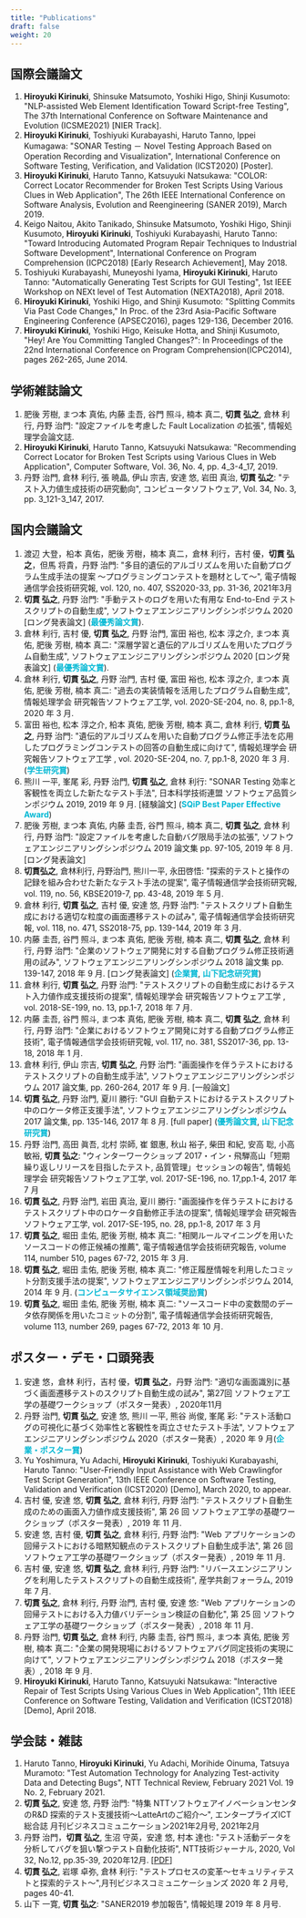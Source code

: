 ```yaml
---
title: "Publications"
draft: false
weight: 20
---
```


## 国際会議論文

1. **Hiroyuki Kirinuki**, Shinsuke Matsumoto, Yoshiki Higo, Shinji Kusumoto: 
   "NLP-assisted Web Element Identification Toward Script-free Testing", 
   The 37th International Conference on Software Maintenance and Evolution (ICSME2021) [NIER Track].
1. **Hiroyuki Kirinuki**, Toshiyuki Kurabayashi, Haruto Tanno, Ippei Kumagawa:
   "SONAR Testing － Novel Testing Approach Based on Operation Recording and Visualization",
   International Conference on Software Testing, Verification, and Validation (ICST2020) [Poster].
1. **Hiroyuki Kirinuki**, Haruto Tanno, Katsuyuki Natsukawa:
   "COLOR: Correct Locator Recommender for Broken Test Scripts Using Various Clues in Web Application",
   The 26th IEEE International Conference on Software Analysis, Evolution and Reengineering (SANER 2019), March 2019.
1. Keigo Naitou, Akito Tanikado, Shinsuke Matsumoto, Yoshiki Higo, Shinji Kusumoto, **Hiroyuki Kirinuki**, Toshiyuki Kurabayashi, Haruto Tanno:
   "Toward Introducing Automated Program Repair Techniques to Industrial Software Development",
   International Conference on Program Comprehension (ICPC2018) [Early Research Achievement], May 2018.
1. Toshiyuki Kurabayashi, Muneyoshi Iyama, **Hiroyuki Kirinuki**, Haruto Tanno:
   "Automatically Generating Test Scripts for GUI Testing",
   1st IEEE Workshop on NEXt level of Test Automation (NEXTA2018), April 2018.
1. **Hiroyuki Kirinuki**, Yoshiki Higo, and Shinji Kusumoto: "Splitting Commits Via Past Code Changes," In Proc. of the 23rd Asia-Pacific Software Engineering Conference (APSEC2016), pages 129-136, December 2016.
1. **Hiroyuki Kirinuki**, Yoshiki Higo, Keisuke Hotta, and Shinji Kusumoto, "Hey! Are You Committing Tangled Changes?": In Proceedings of the 22nd International Conference on Program Comprehension(ICPC2014), pages 262-265, June 2014.

## 学術雑誌論文

1. 肥後 芳樹, まつ本 真佑, 内藤 圭吾, 谷門 照斗, 楠本 真二, **切貫 弘之**, 倉林 利行, 丹野 治門:
   "設定ファイルを考慮した Fault Localization の拡張",
   情報処理学会論文誌.
1. **Hiroyuki Kirinuki**, Haruto Tanno, Katsuyuki Natsukawa:
   "Recommending Correct Locator for Broken Test Scripts using Various Clues in Web Application",
   Computer Software, Vol. 36, No. 4, pp. 4_3-4_17, 2019.
1. 丹野 治門, 倉林 利行, 張 暁晶, 伊山 宗吉, 安達 悠, 岩田 真治, **切貫 弘之**:
   "テスト入力値生成技術の研究動向",
   コンピュータソフトウェア, Vol. 34, No. 3, pp. 3_121-3_147, 2017.

## 国内会議論文

1. 渡辺 大登，柗本 真佑，肥後 芳樹，楠本 真二，倉林 利行，吉村 優，**切貫 弘之**，但馬 将貴，丹野 治門: "多目的遺伝的アルゴリズムを用いた自動プログラム生成手法の提案 ～プログラミングコンテストを題材として～", 電子情報通信学会技術研究報, vol. 120, no. 407, SS2020-33, pp. 31-36, 2021年3月
1. **切貫 弘之**, 丹野 治門: "手動テストのログを用いた有用な End-to-End テストスクリプトの自動生成", ソフトウェアエンジニアリングシンポジウム 2020 [ロング発表論文] (**<font color="#00b8d4">最優秀論文賞</font>**).
1. 倉林 利行, 吉村 優, **切貫 弘之**, 丹野 治門, 富田 裕也, 松本 淳之介, まつ本 真佑, 肥後 芳樹, 楠本 真二: "深層学習と遺伝的アルゴリズムを用いたプログラム自動生成", ソフトウェアエンジニアリングシンポジウム 2020 [ロング発表論文] (**<font color="#00b8d4">最優秀論文賞</font>**).
1. 倉林 利行, **切貫 弘之**, 丹野 治門, 吉村 優, 富田 裕也, 松本 淳之介, まつ本 真佑, 肥後 芳樹, 楠本 真二: "過去の実装情報を活用したプログラム自動生成", 情報処理学会 研究報告ソフトウェア工学, vol. 2020-SE-204, no. 8, pp.1-8, 2020 年 3 月.
1. 富田 裕也, 松本 淳之介, 柗本 真佑, 肥後 芳樹, 楠本 真二, 倉林 利行, **切貫 弘之**, 丹野 治門: "遺伝的アルゴリズムを用いた自動プログラム修正手法を応用したプログラミングコンテストの回答の自動生成に向けて", 情報処理学会 研究報告ソフトウェア工学 , vol. 2020-SE-204, no. 7, pp.1-8, 2020 年 3 月. (**<font color="#00b8d4">学生研究賞</font>**)
1. 熊川 一平, 峯尾 彩, 丹野 治門, **切貫 弘之**, 倉林 利行: "SONAR Testing 効率と客観性を両立した新たなテスト手法", 日本科学技術連盟 ソフトウェア品質シンポジウム 2019, 2019 年 9 月. [経験論文] (**<font color="#00b8d4">SQiP Best Paper Effective Award</font>**)
1. 肥後 芳樹, まつ本 真佑, 内藤 圭吾, 谷門 照斗, 楠本 真二, **切貫 弘之**, 倉林 利行, 丹野 治門: "設定ファイルを考慮した自動バグ限局手法の拡張", ソフトウェアエンジニアリングシンポジウム 2019 論文集 pp. 97-105, 2019 年 8 月. [ロング発表論文]
1. **切貫弘之**, 倉林利行, 丹野治門, 熊川一平, 永田啓悟: "探索的テストと操作の記録を組み合わせた新たなテスト手法の提案", 電子情報通信学会技術研究報, vol. 119, no. 56, KBSE2019-7, pp. 43-48, 2019 年 5 月.
1. 倉林 利行, **切貫 弘之**, 吉村 優, 安達 悠, 丹野 治門: "テストスクリプト自動生成における適切な粒度の画面遷移テストの試み", 電子情報通信学会技術研究報, vol. 118, no. 471, SS2018-75, pp. 139-144, 2019 年 3 月.
1. 内藤 圭吾, 谷門 照斗, まつ本 真佑, 肥後 芳樹, 楠本 真二, **切貫 弘之**, 倉林 利行, 丹野 治門: "企業のソフトウェア開発に対する自動プログラム修正技術適用の試み", ソフトウェアエンジニアリングシンポジウム 2018 論文集 pp. 139-147, 2018 年 9 月. [ロング発表論文] (**<font color="#00b8d4">企業賞</font>**, **<font color="#00b8d4">山下記念研究賞</font>**)
1. 倉林 利行, **切貫 弘之**, 丹野 治門: "テストスクリプトの自動生成におけるテスト入力値作成支援技術の提案", 情報処理学会 研究報告ソフトウェア工学 , vol. 2018-SE-199, no. 13, pp.1-7, 2018 年 7 月.
1. 内藤 圭吾, 谷門 照斗, まつ本 真佑, 肥後 芳樹, 楠本 真二, **切貫 弘之**, 倉林 利行, 丹野 治門: "企業におけるソフトウェア開発に対する自動プログラム修正技術", 電子情報通信学会技術研究報, vol. 117, no. 381, SS2017-36, pp. 13-18, 2018 年 1 月.
1. 倉林 利行, 伊山 宗吉, **切貫 弘之**, 丹野 治門: "画面操作を伴うテストにおけるテストスクリプトの自動生成手法", ソフトウェアエンジニアリングシンポジウム 2017 論文集, pp. 260-264, 2017 年 9 月. [一般論文]
1. **切貫 弘之**, 丹野 治門, 夏川 勝行: "GUI 自動テストにおけるテストスクリプト中のロケータ修正支援手法", ソフトウェアエンジニアリングシンポジウム 2017 論文集, pp. 135-146, 2017 年 8 月. [full paper] (**<font color="#00b8d4">優秀論文賞</font>**, **<font color="#00b8d4">山下記念研究賞</font>**)
1. 丹野 治門, 高田 眞吾, 北村 崇師, 崔 銀惠, 秋山 裕子, 柴田 和紀, 安高 聡, 小高 敏裕, **切貫 弘之**: "ウィンターワークショップ 2017・イン・飛騨高山「短期繰り返しリリースを目指したテスト, 品質管理」セッションの報告", 情報処理学会 研究報告ソフトウェア工学, vol. 2017-SE-196, no. 17,pp.1-4, 2017 年 7 月
1. **切貫 弘之**, 丹野 治門, 岩田 真治, 夏川 勝行: "画面操作を伴うテストにおけるテストスクリプト中のロケータ自動修正手法の提案", 情報処理学会 研究報告ソフトウェア工学, vol. 2017-SE-195, no. 28, pp.1-8, 2017 年 3 月
1. **切貫 弘之**, 堀田 圭佑, 肥後 芳樹, 楠本 真二: "相関ルールマイニングを用いたソースコードの修正候補の推薦", 電子情報通信学会技術研究報告, volume 114, number 510, pages 67-72, 2015 年 3 月.
1. **切貫 弘之**, 堀田 圭佑, 肥後 芳樹, 楠本 真二: "修正履歴情報を利用したコミット分割支援手法の提案", ソフトウェアエンジニアリングシンポジウム 2014, 2014 年 9 月. (**<font color="#00b8d4">コンピュータサイエンス領域奨励賞</font>**)
1. **切貫 弘之**, 堀田 圭佑, 肥後 芳樹, 楠本 真二: "ソースコード中の変数間のデータ依存関係を用いたコミットの分割", 電子情報通信学会技術研究報告, volume 113, number 269, pages 67-72, 2013 年 10 月.

## ポスター・デモ・口頭発表

1. 安達 悠，倉林 利行，吉村 優，**切貫 弘之**，丹野 治門: "適切な画面識別に基づく画面遷移テストのスクリプト自動生成の試み", 第27回 ソフトウェア工学の基礎ワークショップ（ポスター発表）, 2020年11月
1. 丹野 治門, **切貫 弘之**, 安達 悠, 熊川 一平, 熊谷 尚俊, 峯尾 彩: "テスト活動ログの可視化に基づく効率性と客観性を両立させたテスト手法", ソフトウェアエンジニアリングシンポジウム 2020（ポスター発表）, 2020 年 9 月(**<font color="#00b8d4">企業・ポスター賞</font>**)
1. Yu Yoshimura, Yu Adachi, **Hiroyuki Kirinuki**, Toshiyuki Kurabayashi, Haruto Tanno: "User-Friendly Input Assistance with Web Crawlingfor Test Script Generation", 13th IEEE Conference on Software Testing, Validation and Verification (ICST2020) [Demo], March 2020, to appear.
1. 吉村 優, 安達 悠, **切貫 弘之**, 倉林 利行, 丹野 治門: "テストスクリプト自動生成のための画面入力値作成支援技術", 第 26 回 ソフトウェア工学の基礎ワークショップ（ポスター発表）, 2019 年 11 月.
1. 安達 悠, 吉村 優, **切貫 弘之**, 倉林 利行, 丹野 治門: "Web アプリケーションの回帰テストにおける暗黙知観点のテストスクリプト自動生成手法", 第 26 回 ソフトウェア工学の基礎ワークショップ（ポスター発表）, 2019 年 11 月.
1. 吉村 優, 安達 悠, **切貫 弘之**, 倉林 利行, 丹野 治門: "リバースエンジニアリングを利用したテストスクリプトの自動生成技術", 産学共創フォーラム, 2019 年 7 月.
1. **切貫 弘之**, 倉林 利行, 丹野 治門, 吉村 優, 安達 悠: "Web アプリケーションの回帰テストにおける入力値バリデーション検証の自動化", 第 25 回 ソフトウェア工学の基礎ワークショップ（ポスター発表）, 2018 年 11 月.
1. 丹野 治門, **切貫 弘之**, 倉林 利行, 内藤 圭吾, 谷門 照斗, まつ本 真佑, 肥後 芳樹, 楠本 真二: "企業の開発現場におけるソフトウェアバグ同定技術の実現に向けて", ソフトウェアエンジニアリングシンポジウム 2018（ポスター発表）, 2018 年 9 月.
1. **Hiroyuki Kirinuki**, Haruto Tanno, Katsuyuki Natsukawa: "Interactive Repair of Test Scripts Using Various Clues in Web Application", 11th IEEE Conference on Software Testing, Validation and Verification (ICST2018) [Demo], April 2018.

## 学会誌・雑誌

1. Haruto Tanno, **Hiroyuki Kirinuki**, Yu Adachi, Morihide Oinuma, Tatsuya Muramoto: "Test Automation Technology for Analyzing Test-activity Data and Detecting Bugs", NTT Technical Review, February 2021 Vol. 19 No. 2, February 2021.
1. **切貫 弘之**, 安達 悠, 丹野 治門: "特集 NTTソフトウェアイノベーションセンタのR&D 探索的テスト支援技術～LatteArtのご紹介～", エンタープライズICT総合誌 月刊ビジネスコミュニケーション2021年2月号, 2021年2月
1. 丹野 治門，**切貫 弘之**, 生沼 守英，安達 悠, 村本 達也: "テスト活動データを分析してバグを狙い撃つテスト自動化技術", NTT技術ジャーナル, 2020, Vol 32, No.12, pp.35-39, 2020年12月. [[PDF](https://journal.ntt.co.jp/wp-content/uploads/2020/12/JN20201235_2.pdf)]
1. **切貫 弘之**, 岩塚 卓弥, 倉林 利行: "テストプロセスの変革～セキュリティテストと探索的テスト～",月刊ビジネスコミュニケーションズ 2020 年 2 月号, pages 40-41.
1. 山下 一寛, **切貫 弘之**: "SANER2019 参加報告", 情報処理 2019 年 8 月号.
